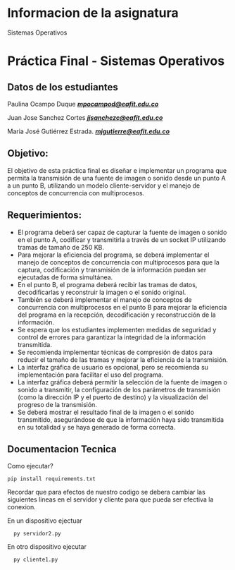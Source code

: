 # Informacion de la asignatura 
Sistemas Operativos 

#   Práctica Final - Sistemas Operativos

## Datos de los estudiantes 
Paulina Ocampo Duque ***mpocampod@eafit.edu.co***

Juan Jose Sanchez Cortes ***jjsanchezc@eafit.edu.co***

Maria José Gutiérrez Estrada. ***mjgutierre@eafit.edu.co***

## Objetivo:
El objetivo de esta práctica final es diseñar e implementar un programa que permita la transmisión de una fuente de imagen o sonido desde un punto A a un punto B, utilizando un modelo cliente-servidor y el manejo de conceptos de concurrencia con multiprocesos.

## Requerimientos:
- El programa deberá ser capaz de capturar la fuente de imagen o sonido en el punto A, codificar y transmitirla a través de un socket IP utilizando tramas de tamaño de 250 KB.
- Para mejorar la eficiencia del programa, se deberá implementar el manejo de conceptos de concurrencia con multiprocesos para que la captura, codificación y transmisión de la información puedan ser ejecutadas de forma simultánea.
- En el punto B, el programa deberá recibir las tramas de datos, decodificarlas y reconstruir la imagen o el sonido original.
- También se deberá implementar el manejo de conceptos de concurrencia con multiprocesos en el punto B para mejorar la eficiencia del programa en la recepción, decodificación y reconstrucción de la información.
- Se espera que los estudiantes implementen medidas de seguridad y control de errores para garantizar la integridad de la información transmitida.
- Se recomienda implementar técnicas de compresión de datos para reducir el tamaño de las tramas y mejorar la eficiencia de la transmisión.
- La interfaz gráfica de usuario es opcional, pero se recomienda su implementación para facilitar el uso del programa.
- La interfaz gráfica deberá permitir la selección de la fuente de imagen o sonido a transmitir, la configuración de los parámetros de transmisión (como la dirección IP y el puerto de destino) y la visualización del progreso de la transmisión.
- Se deberá mostrar el resultado final de la imagen o el sonido transmitido, asegurándose de que la información haya sido transmitida en su totalidad y se haya generado de forma correcta.


## Documentacion Tecnica

Como ejecutar?

    pip install requirements.txt

Recordar que para efectos de nuestro codigo se debera cambiar las siguientes lineas en el servidor y cliente para que pueda ser efectiva la conexion.   

    
En un dispositivo ejectuar
   
      py servidor2.py      

En otro dispositivo ejecutar
    
      py cliente1.py

